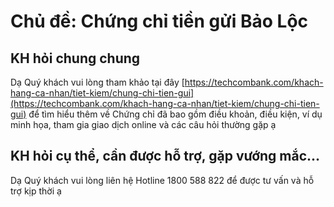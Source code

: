 # Chủ đề: Chứng chỉ tiền gửi Bảo Lộc

## KH hỏi chung chung

Dạ Quý khách vui lòng tham khảo tại đây [https://techcombank.com/khach-hang-ca-nhan/tiet-kiem/chung-chi-tien-gui](https://techcombank.com/khach-hang-ca-nhan/tiet-kiem/chung-chi-tien-gui) để tìm hiểu thêm về Chứng chỉ đã bao gồm điều khoản, điều kiện, ví dụ minh họa, tham gia giao dịch online và các câu hỏi thường gặp ạ

## KH hỏi cụ thể, cần được hỗ trợ, gặp vướng mắc...

Dạ Quý khách vui lòng liên hệ Hotline 1800 588 822 để được tư vấn và hỗ trợ kịp thời ạ
